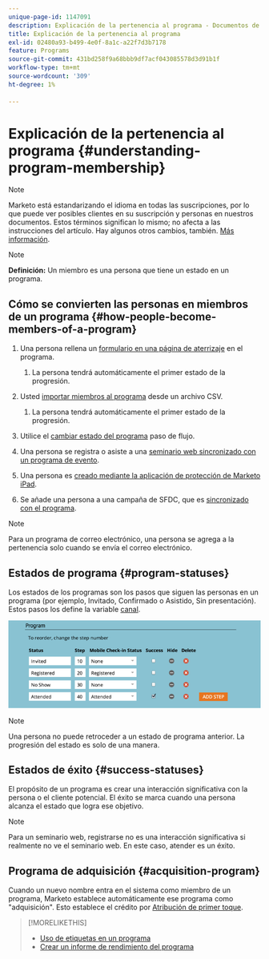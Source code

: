 ```yaml
---
unique-page-id: 1147091
description: Explicación de la pertenencia al programa - Documentos de Marketo - Documentación del producto
title: Explicación de la pertenencia al programa
exl-id: 02480a93-b499-4e0f-8a1c-a22f7d3b7178
feature: Programs
source-git-commit: 431bd258f9a68bbb9df7acf043085578d3d91b1f
workflow-type: tm+mt
source-wordcount: '309'
ht-degree: 1%

---
```


# Explicación de la pertenencia al programa {#understanding-program-membership}

>[!NOTE]
>
>Marketo está estandarizando el idioma en todas las suscripciones, por lo que puede ver posibles clientes en su suscripción y personas en nuestros documentos. Estos términos significan lo mismo; no afecta a las instrucciones del artículo. Hay algunos otros cambios, también. [Más información](/help/marketo/product-docs/crm-sync/salesforce-sync/understanding-the-salesforce-sync.md).

>[!NOTE]
>
>**Definición:** Un miembro es una persona que tiene un estado en un programa.

## Cómo se convierten las personas en miembros de un programa {#how-people-become-members-of-a-program}

1. Una persona rellena un [formulario en una página de aterrizaje](/help/marketo/getting-started/quick-wins/landing-page-with-a-form.md) en el programa.

   1. La persona tendrá automáticamente el primer estado de la progresión.

1. Usted [importar miembros al programa](/help/marketo/product-docs/core-marketo-concepts/programs/working-with-programs/import-members-from-a-spreadsheet-into-a-program.md) desde un archivo CSV.

   1. La persona tendrá automáticamente el primer estado de la progresión.

1. Utilice el [cambiar estado del programa](/help/marketo/product-docs/core-marketo-concepts/smart-campaigns/program-flow-actions/change-program-status.md) paso de flujo.
1. Una persona se registra o asiste a una [seminario web sincronizado con un programa de evento](/help/marketo/product-docs/demand-generation/events/understanding-events/event-partners.md).
1. Una persona es [creado mediante la aplicación de protección de Marketo iPad](/help/marketo/product-docs/core-marketo-concepts/mobile-apps/event-check-in/check-people-into-your-event-from-your-tablet.md).
1. Se añade una persona a una campaña de SFDC, que es [sincronizado con el programa](/help/marketo/product-docs/crm-sync/salesforce-sync/sfdc-sync-details/sfdc-sync-campaign-sync.md).

>[!NOTE]
>
>Para un programa de correo electrónico, una persona se agrega a la pertenencia solo cuando se envía el correo electrónico.

## Estados de programa {#program-statuses}

Los estados de los programas son los pasos que siguen las personas en un programa (por ejemplo, Invitado, Confirmado o Asistido, Sin presentación). Estos pasos los define la variable [canal](/help/marketo/product-docs/administration/tags/create-a-program-channel.md).

![](assets/image2015-2-5-15-3a14-3a48.png)

>[!NOTE]
>
>Una persona no puede retroceder a un estado de programa anterior. La progresión del estado es solo de una manera.

## Estados de éxito {#success-statuses}

El propósito de un programa es crear una interacción significativa con la persona o el cliente potencial. El éxito se marca cuando una persona alcanza el estado que logra ese objetivo.

>[!NOTE]
>
>Para un seminario web, registrarse no es una interacción significativa si realmente no ve el seminario web. En este caso, atender es un éxito.

## Programa de adquisición  {#acquisition-program}

Cuando un nuevo nombre entra en el sistema como miembro de un programa, Marketo establece automáticamente ese programa como &quot;adquisición&quot;. Esto establece el crédito por [Atribución de primer toque](/help/marketo/product-docs/reporting/revenue-cycle-analytics/revenue-tools/attribution/understanding-attribution.md).

>[!MORELIKETHIS]
>
>* [Uso de etiquetas en un programa](/help/marketo/product-docs/core-marketo-concepts/programs/working-with-programs/understanding-tags/use-tags-in-a-program.md)
>* [Crear un informe de rendimiento del programa](/help/marketo/product-docs/core-marketo-concepts/programs/program-performance-report/create-a-program-performance-report.md)
